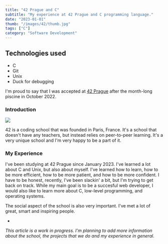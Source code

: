 ```yaml
---
title: "42 Prague and C"
subtitle: "My experience at 42 Prague and C programming language."
date: "2023-01-01"
thumb: "/images/42/thumb.jpg"
tags: ["C"]
category: "Software Development"
---
```


## Technologies used

* C
* Git
* Unix
* Duck for debugging

I'm proud to say that I was accepted at [42 Prague](https://42prague.com/) after the month-long piscine in October 2022.

### Introduction

![](/images/42/thumb.jpg)

42 is a coding school that was founded in Paris, France. It's a school that doesn't have any teachers, but instead relies on peer-to-peer learning. It's a very unique school and I'm very happy to be a part of it.

### My Experience

I've been studying at 42 Prague since January 2023. I've learned a lot about C and Unix, but also about myself. I've learned how to learn, how to be more efficient, how to be more patient, and how to be more confident. I have to be honest, recently, I've been slackin' a bit, but I'm trying to get back on track. While my main goal is to be a succesful web developer, I would also like to learn more about C, low-level programming, and operating systems.

The social aspect of the school is also very important. I've met a lot of great, smart and inspiring people.

-

_This article is a work in progress. I'm planning to add more information about the school, the projects that we do and my experience in general._